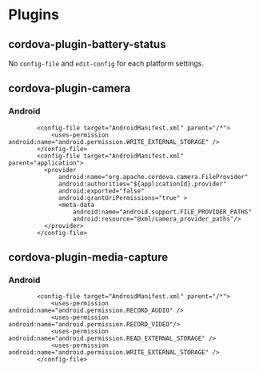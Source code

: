 # Plugins

## cordova-plugin-battery-status

 No `config-file` and `edit-config` for each platform settings.


## cordova-plugin-camera

### Android

```
        <config-file target="AndroidManifest.xml" parent="/*">
            <uses-permission android:name="android.permission.WRITE_EXTERNAL_STORAGE" />
        </config-file>
        <config-file target="AndroidManifest.xml" parent="application">
          <provider
              android:name="org.apache.cordova.camera.FileProvider"
              android:authorities="${applicationId}.provider"
              android:exported="false"
              android:grantUriPermissions="true" >
              <meta-data
                  android:name="android.support.FILE_PROVIDER_PATHS"
                  android:resource="@xml/camera_provider_paths"/>
          </provider>
        </config-file>
```

## cordova-plugin-media-capture

### Android

```
        <config-file target="AndroidManifest.xml" parent="/*">
            <uses-permission android:name="android.permission.RECORD_AUDIO" />
            <uses-permission android:name="android.permission.RECORD_VIDEO"/>
            <uses-permission android:name="android.permission.READ_EXTERNAL_STORAGE" />
            <uses-permission android:name="android.permission.WRITE_EXTERNAL_STORAGE" />
        </config-file>
```

